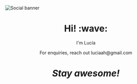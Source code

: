![Social banner](/Desktop/My_character.png)
<h1 align='center'> Hi! :wave:</h1>
<p align='center'>
I'm Lucía 
</p>
<p align='center'><a>For enquiries, reach out luciaah@gmail.com </a> </p>

<h1 align='center'><i>Stay awesome!</i></h1>

